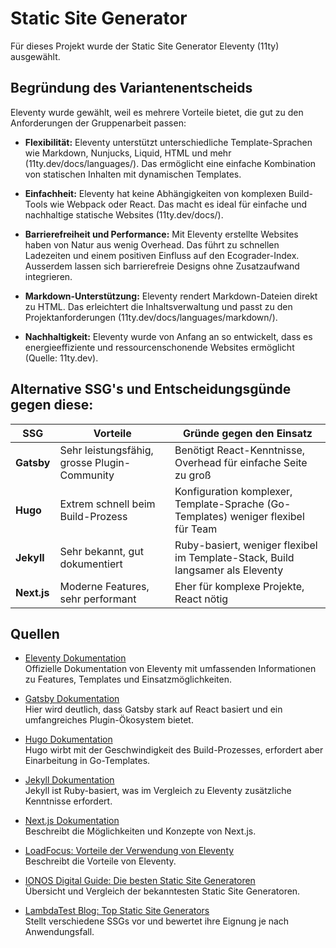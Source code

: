  # Static Site Generator

Für dieses Projekt wurde der Static Site Generator Eleventy (11ty) ausgewählt.

## Begründung des Variantenentscheids
Eleventy wurde gewählt, weil es mehrere Vorteile bietet, die gut zu den Anforderungen der Gruppenarbeit passen:

- **Flexibilität:**
Eleventy unterstützt unterschiedliche Template-Sprachen wie Markdown, Nunjucks, Liquid, HTML und mehr (11ty.dev/docs/languages/). Das ermöglicht eine einfache Kombination von statischen Inhalten mit dynamischen Templates.

- **Einfachheit:**
Eleventy hat keine Abhängigkeiten von komplexen Build-Tools wie Webpack oder React. Das macht es ideal für einfache und nachhaltige statische Websites (11ty.dev/docs/).

- **Barrierefreiheit und Performance:**
Mit Eleventy erstellte Websites haben von Natur aus wenig Overhead. Das führt zu schnellen Ladezeiten und einem positiven Einfluss auf den Ecograder-Index. Ausserdem lassen sich barrierefreie Designs ohne Zusatzaufwand integrieren.

- **Markdown-Unterstützung:**
Eleventy rendert Markdown-Dateien direkt zu HTML. Das erleichtert die Inhaltsverwaltung und passt zu den Projektanforderungen (11ty.dev/docs/languages/markdown/).

- **Nachhaltigkeit:**
Eleventy wurde von Anfang an so entwickelt, dass es energieeffiziente und ressourcenschonende Websites ermöglicht (Quelle: 11ty.dev).

## Alternative SSG's und Entscheidungsgünde gegen diese:

| SSG | Vorteile | Gründe gegen den Einsatz |
|------|----------|-------------------------|
| **Gatsby** | Sehr leistungsfähig, grosse Plugin-Community | Benötigt React-Kenntnisse, Overhead für einfache Seite zu groß |
| **Hugo** | Extrem schnell beim Build-Prozess | Konfiguration komplexer, Template-Sprache (Go-Templates) weniger flexibel für Team |
| **Jekyll** | Sehr bekannt, gut dokumentiert | Ruby-basiert, weniger flexibel im Template-Stack, Build langsamer als Eleventy |
| **Next.js** | Moderne Features, sehr performant | Eher für komplexe Projekte, React nötig |

## Quellen

- [Eleventy Dokumentation](https://www.11ty.dev/docs/)  
  Offizielle Dokumentation von Eleventy mit umfassenden Informationen zu Features, Templates und Einsatzmöglichkeiten.

- [Gatsby Dokumentation](https://www.gatsbyjs.com/docs/)  
  Hier wird deutlich, dass Gatsby stark auf React basiert und ein umfangreiches Plugin-Ökosystem bietet.

- [Hugo Dokumentation](https://gohugo.io/documentation/)  
  Hugo wirbt mit der Geschwindigkeit des Build-Prozesses, erfordert aber Einarbeitung in Go-Templates.

- [Jekyll Dokumentation](https://jekyllrb.com/docs/)  
  Jekyll ist Ruby-basiert, was im Vergleich zu Eleventy zusätzliche Kenntnisse erfordert.

- [Next.js Dokumentation](https://nextjs.org/docs)  
  Beschreibt die Möglichkeiten und Konzepte von Next.js.

- [LoadFocus: Vorteile der Verwendung von Eleventy](https://loadfocus.com/de-de/glossary/eleventy-11ty#:~:text=Vorteile%20der%20Verwendung%20von%20Eleventy,zu%20schnelleren%20und%20zug%C3%A4nglicheren%20Websites.)  
  Beschreibt die Vorteile von Eleventy.

- [IONOS Digital Guide: Die besten Static Site Generatoren](http://ionos.de/digitalguide/websites/webseiten-erstellen/die-besten-static-site-generatoren/)  
  Übersicht und Vergleich der bekanntesten Static Site Generatoren.
- [LambdaTest Blog: Top Static Site Generators](https://www.lambdatest.com/blog/top-static-site-generators/)  
  Stellt verschiedene SSGs vor und bewertet ihre Eignung je nach Anwendungsfall.

